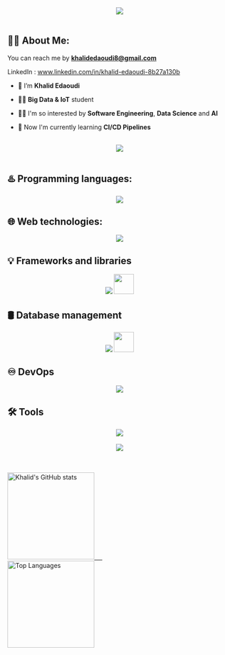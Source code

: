 
<div align="center">
    <img src="https://readme-typing-svg.herokuapp.com/?font=Righteous&size=50&center=true&vCenter=true&width=700&height=70&duration=5000&lines=Hi+There+Welcome+!+👋;+I'm+Khalid+Edaoudi+😎;Always+Learning+New+Things" />
</div>

<br>

## 🙋‍♂️ About Me:

 You can reach me by **khalidedaoudi8@gmail.com**

 LinkedIn : www.linkedin.com/in/khalid-edaoudi-8b27a130b

- 🔭 I’m **Khalid Edaoudi**

- 👨‍🎓 **Big Data & IoT** student

- 👨‍💻 I'm so interested by **Software Engineering**, **Data Science** and **AI**

- 📙 Now I'm currently learning **CI/CD Pipelines**


<br>
<div align="center">
    <img src="https://user-images.githubusercontent.com/73097560/115834477-dbab4500-a447-11eb-908a-139a6edaec5c.gif" />
</div>
<br>

## ♨️ Programming languages:
<div align="center">
    <img src="https://skillicons.dev/icons?i=c,cpp,java,javascript,typescript,python" />
</div>

## 🌐 Web technologies:
<div align="center">
    <img src="https://skillicons.dev/icons?i=html,css,react,redux,spring,next,flask,express,graphql" />
</div>

## 💡 Frameworks and libraries
<div align="center">
    <img src="https://skillicons.dev/icons?i=bootstrap,tailwind,materialui,sklearn,tensorflow,pytorch" />
    <img src="https://www.vectorlogo.zone/logos/numpy/numpy-icon.svg" width="45px" height="45px"/>
    
</div>

## 🛢️ Database management
<div align="center">
    <img src="https://skillicons.dev/icons?i=mysql,firebase,mongodb,postgres,redis" />
    <img src="https://www.vectorlogo.zone/logos/oracle/oracle-icon.svg" width="45px" height="45px"/>
    
</div>

## ♾️​ DevOps
<div align="center">
    <img src="https://skillicons.dev/icons?i=git,github,docker,kubernetes,jenkins" /><br>
</div>

## 🛠️ Tools
<div align="center">
    <img src="https://skillicons.dev/icons?i=npm,nodejs,maven,yarn,latex,figma,vscode,anaconda,eclipse,idea,postman,vite,vercel" /><br>
</div>

<br>
<div align="center">
    <img src="https://user-images.githubusercontent.com/73097560/115834477-dbab4500-a447-11eb-908a-139a6edaec5c.gif" />
</div>
<br>
<br>

<p>
  <a href="https://github.com/khalid21456">
    <img src="https://github-readme-stats.vercel.app/api?username=khalid21456&show_icons=true&theme=radical" alt="Khalid's GitHub stats" height="195">
    &emsp;
      <br>
    <img src="https://github-readme-stats.vercel.app/api/top-langs/?username=khalid21456&layout=compact&theme=radical" alt="Top Languages" height="195">
  </a>
</p>
<br/>
